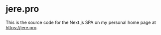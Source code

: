 # jere.pro
This is the source code for the Next.js SPA on my personal home page at https://jere.pro.
